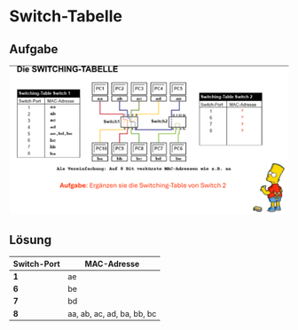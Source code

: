 # Switch-Tabelle

## Aufgabe
![Switch Tabelle](/Images/Tag_3/Aufgabe_1_Switches.png)

## Lösung
| Switch-Port        | MAC-Adresse                   |
|--------------------|-------------------------------|
| **1**              | ae                            |
| **6**              | be                            |
| **7**              | bd                            |
| **8**              | aa, ab, ac, ad, ba, bb, bc    |
